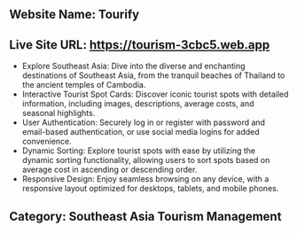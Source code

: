 
Website Name: Tourify
-----------------------------------------------
Live Site URL: https://tourism-3cbc5.web.app
--------------------------------------------
* Explore Southeast Asia: Dive into the diverse and enchanting destinations of Southeast Asia, from the tranquil beaches of Thailand to the ancient temples of Cambodia.
* Interactive Tourist Spot Cards: Discover iconic tourist spots with detailed information, including images, descriptions, average costs, and seasonal highlights.
* User Authentication: Securely log in or register with password and email-based authentication, or use social media logins for added convenience.
* Dynamic Sorting: Explore tourist spots with ease by utilizing the dynamic sorting functionality, allowing users to sort spots based on average cost in ascending or descending order.
* Responsive Design: Enjoy seamless browsing on any device, with a responsive layout optimized for desktops, tablets, and mobile phones.

Category: Southeast Asia Tourism Management
--------------------------------------------------
